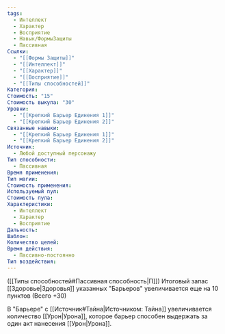 ```yaml
---
tags:
  - Интеллект
  - Характер
  - Восприятие
  - Навык/ФормыЗащиты
  - Пассивная
Ссылки:
  - "[[Формы Защиты]]"
  - "[[Интеллект]]"
  - "[[Характер]]"
  - "[[Восприятие]]"
  - "[[Типы способностей]]"
Категория: 
Стоимость: "15"
Стоимость выкупа: "30"
Уровни:
  - "[[Крепкий Барьер Единения 1]]"
  - "[[Крепкий Барьер Единения 2]]"
Связанные навыки:
  - "[[Крепкий Барьер Единения 1]]"
  - "[[Крепкий Барьер Единения 2]]"
Источник:
  - Любой доступный персонажу
Тип способности:
  - Пассивная
Время применения: 
Тип магии: 
Стоимость применения: 
Используемый пул: 
Стоимость пула: 
Характеристики:
  - Интеллект
  - Характер
  - Восприятие
Дальность: 
Шаблон: 
Количество целей: 
Время действия:
  - Пассивно-постоянно
Тип воздействия:
---
```

([[Типы способностей#Пассивная способность|П]]) Итоговый запас [[Здоровье|Здоровья]] указанных "Барьеров" увеличивается еще на 10 пунктов (Всего +30)

В "Барьере" с [[Источник#Тайна|Источником: Тайна]] увеличивается количество [[Урон|Урона]], которое барьер способен выдержать за один акт нанесения [[Урон|Урона]]. 